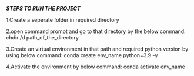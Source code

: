 ***STEPS TO RUN THE PROJECT***

1.Create a seperate folder in required directory

2.open command prompt and go to that directory by the below command:
    chdir /d path_of_the_directory

3.Create an virtual environment in that path and required python version by using below command:
    conda create env_name python=3.9 -y

4.Activate the environment by below command:
    conda activate env_name


